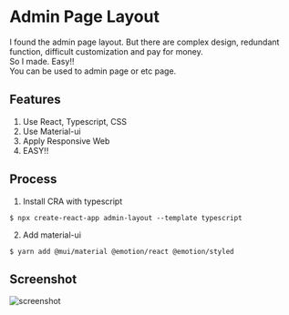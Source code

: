# Admin Page Layout 
I found the admin page layout. But there are complex design, redundant function, difficult customization and pay for money.  
So I made. Easy!!   
You can be used to admin page or etc page.

## Features

1. Use React, Typescript, CSS
2. Use Material-ui
3. Apply Responsive Web
4. EASY!!

## Process
1. Install CRA with typescript
```
$ npx create-react-app admin-layout --template typescript
```

2. Add material-ui
```
$ yarn add @mui/material @emotion/react @emotion/styled
```

## Screenshot

![screenshot](https://user-images.githubusercontent.com/53844621/141733627-8515eb88-24f5-4726-8293-7948f434d927.png)
